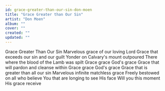 ```yaml
---
id: grace-greater-than-our-sin-don-moen
title: "Grace Greater than Our Sin"
artist: "Don Moen"
album: ""
cover: ""
created: ""
updated: ""
---
```


Grace Greater Than Our Sin
Marvelous grace of our loving Lord
Grace that exceeds our sin and our guilt
Yonder on Calvary's mount outpoured
There where the blood of the Lamb was spilt
Grace grace God's grace
Grace that will pardon and cleanse within
Grace grace God's grace
Grace that is greater than all our sin
Marvelous infinite matchless grace
Freely bestowed on all who believe
You that are longing to see His face
Will you this moment His grace receivе